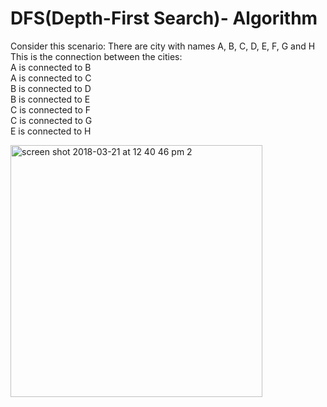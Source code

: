 # DFS(Depth-First Search)- Algorithm

Consider this scenario: There are city with names A, B, C, D, E, F, G and H<br>
This is the connection between the cities:<br>
A is connected to B<br>
A is connected to C<br>
B is connected to D<br>
B is connected to E<br>
C is connected to F<br>
C is connected to G<br>
E is connected to H<br>

<img width="403" alt="screen shot 2018-03-21 at 12 40 46 pm 2" src="https://user-images.githubusercontent.com/37808666/37918853-de64c524-313f-11e8-8689-05d4da695bcf.png">
